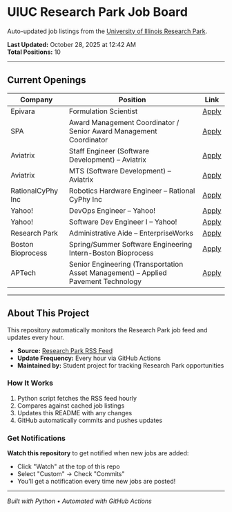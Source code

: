 # UIUC Research Park Job Board

Auto-updated job listings from the [University of Illinois Research Park](https://researchpark.illinois.edu).

**Last Updated:** October 28, 2025 at 12:42 AM  
**Total Positions:** 10

---

## Current Openings

| Company | Position | Link |
| ------- | -------- | ---- |
| Epivara | Formulation Scientist | [Apply](https://researchpark.illinois.edu/job/formulation-scientist/) |
| SPA | Award Management Coordinator / Senior Award Management Coordinator | [Apply](https://researchpark.illinois.edu/job/award-management-coordinator-senior-award-management-coordinator/) |
| Aviatrix | Staff Engineer (Software Development) – Aviatrix | [Apply](https://researchpark.illinois.edu/job/staff-engineer-software-development/) |
| Aviatrix | MTS (Software Development) – Aviatrix | [Apply](https://researchpark.illinois.edu/job/mts-software-development/) |
| RationalCyPhy Inc | Robotics Hardware Engineer – Rational CyPhy Inc | [Apply](https://researchpark.illinois.edu/job/robotics-hardware-engineer/) |
| Yahoo! | DevOps Engineer – Yahoo! | [Apply](https://researchpark.illinois.edu/job/devops-engineer/) |
| Yahoo! | Software Dev Engineer I – Yahoo! | [Apply](https://researchpark.illinois.edu/job/software-dev-engineer-i/) |
| Research Park | Administrative Aide – EnterpriseWorks | [Apply](https://researchpark.illinois.edu/job/administrative-aide-enterpriseworks/) |
| Boston Bioprocess | Spring/Summer Software Engineering Intern-Boston Bioprocess | [Apply](https://researchpark.illinois.edu/job/spring-summer-software-engineering-intern-boston-bioprocess/) |
| APTech | Senior Engineering (Transportation Asset Management) – Applied Pavement Technology | [Apply](https://researchpark.illinois.edu/job/senior-engineering-transportation-asset-management-applied-pavement-technology/) |

---

## About This Project

This repository automatically monitors the Research Park job feed and updates every hour.

- **Source:** [Research Park RSS Feed](https://researchpark.illinois.edu/?feed=job_feed)
- **Update Frequency:** Every hour via GitHub Actions
- **Maintained by:** Student project for tracking Research Park opportunities

### How It Works

1. Python script fetches the RSS feed hourly
2. Compares against cached job listings
3. Updates this README with any changes
4. GitHub automatically commits and pushes updates

### Get Notifications

**Watch this repository** to get notified when new jobs are added:

- Click "Watch" at the top of this repo
- Select "Custom" → Check "Commits"
- You'll get a notification every time new jobs are posted!

---

_Built with Python • Automated with GitHub Actions_

